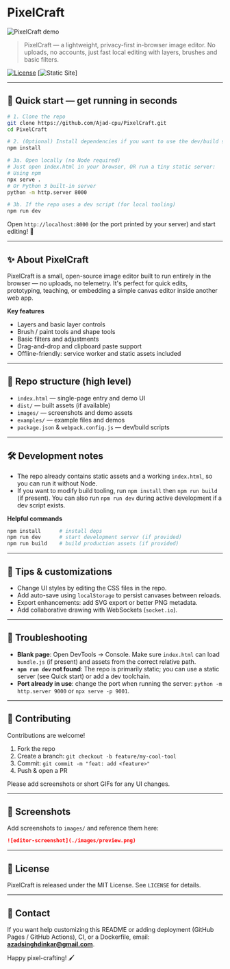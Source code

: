 # PixelCraft

![PixelCraft demo](./images/preview.png)

> PixelCraft — a lightweight, privacy-first in-browser image editor. No uploads, no accounts, just fast local editing with layers, brushes and basic filters.

[![License](https://img.shields.io/badge/license-MIT-blue.svg)](LICENSE) \[![Static Site](https://img.shields.io/badge/static-HTML%2FCSS%2FJS-orange.svg)]

---

## 🚀 Quick start — get running in seconds

```bash
# 1. Clone the repo
git clone https://github.com/Ajad-cpu/PixelCraft.git
cd PixelCraft

# 2. (Optional) Install dependencies if you want to use the dev/build scripts
npm install

# 3a. Open locally (no Node required)
# Just open index.html in your browser, OR run a tiny static server:
# Using npm
npx serve .
# Or Python 3 built-in server
python -m http.server 8000

# 3b. If the repo uses a dev script (for local tooling)
npm run dev
```

Open `http://localhost:8000` (or the port printed by your server) and start editing! 🎨

---

## ✨ About PixelCraft

PixelCraft is a small, open-source image editor built to run entirely in the browser — no uploads, no telemetry. It's perfect for quick edits, prototyping, teaching, or embedding a simple canvas editor inside another web app.

**Key features**

* Layers and basic layer controls
* Brush / paint tools and shape tools
* Basic filters and adjustments
* Drag-and-drop and clipboard paste support
* Offline-friendly: service worker and static assets included

---

## 📂 Repo structure (high level)

* `index.html` — single-page entry and demo UI
* `dist/` — built assets (if available)
* `images/` — screenshots and demo assets
* `examples/` — example files and demos
* `package.json` & `webpack.config.js` — dev/build scripts

---

## 🛠️ Development notes

* The repo already contains static assets and a working `index.html`, so you can run it without Node.
* If you want to modify build tooling, run `npm install` then `npm run build` (if present). You can also run `npm run dev` during active development if a dev script exists.

**Helpful commands**

```bash
npm install      # install deps
npm run dev      # start development server (if provided)
npm run build    # build production assets (if provided)
```

---

## 🎯 Tips & customizations

* Change UI styles by editing the CSS files in the repo.
* Add auto-save using `localStorage` to persist canvases between reloads.
* Export enhancements: add SVG export or better PNG metadata.
* Add collaborative drawing with WebSockets (`socket.io`).

---

## 🐞 Troubleshooting

* **Blank page**: Open DevTools → Console. Make sure `index.html` can load `bundle.js` (if present) and assets from the correct relative path.
* **`npm run dev` not found**: The repo is primarily static; you can use a static server (see Quick start) or add a dev toolchain.
* **Port already in use**: change the port when running the server: `python -m http.server 9000` or `npx serve -p 9001`.

---

## 🤝 Contributing

Contributions are welcome!

1. Fork the repo
2. Create a branch: `git checkout -b feature/my-cool-tool`
3. Commit: `git commit -m "feat: add <feature>"`
4. Push & open a PR

Please add screenshots or short GIFs for any UI changes.

---

## 📸 Screenshots

Add screenshots to `images/` and reference them here:

```md
![editor-screenshot](./images/preview.png)
```

---

## 📜 License

PixelCraft is released under the MIT License. See `LICENSE` for details.

---

## 💬 Contact

If you want help customizing this README or adding deployment (GitHub Pages / GitHub Actions), CI, or a Dockerfile, email: **[azadsinghdinkar@gmail.com](mailto:azadsinghdinkar@gmail.com)**.

Happy pixel-crafting! 🖌️

